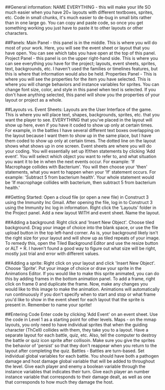 ##General information:
  NAME EVERYTHING - this will make your life SO much easier when you have 20+ layouts with different textboxes, sprites, etc.
  Code in small chunks, it's much easier to de-bug in small bits rather than in one large go.
  You can copy and paste code, so once you get something working you just have to paste it to other layouts or other characters.

##Panels:
   Main Panel - this panel is in the middle. This is where you will do most of your work. Here, you will see the event sheet or layout that you have open. You can see which tabs you have open at the top of this panel. 
   Project Panel - this panel is on the upper right-hand side. This is where you can see everything you have for the project; layouts, event sheets, sprites, text, backgrounds, etc. I haven't used the families or timelines features, but this is where that information would also be held. 
   Properties Panel - This is where you will see the properties for the item you have selected. This is where you will change behaviors and instance variables for sprites. You can change font size, color, and style in this panel when text is selected. If you don't have anything selected, this panel will show you the properties of your layout or project as a whole. 
   
##Layouts vs. Event Sheets:
  Layouts are the User Interface of the game. This is where you will place text, shapes, backgrounds, sprites, etc. that you want the player to see. EVERYTHING that you've placed in the layout will show up here, even if you have it coded to show up only at certain times. For example, in the battles I have several different text boxes overlapping on the layout because I want them to show up in the same place, but I have them coded to show up only at certain times. The dotted line on the layout shows what shows up in one screen. 
  Event sheets are where you will do your coding. You will essentially set up If/then statements by clicking 'Add event'. You will select which object you want to refer to, and what situation you want it to be in when the next events occur. For example: 'If Macrophage collides with Bacterium'. You will then choose your 'then' statements, what you want to happen when your 'If' statement occurs. For example: 'Subtract 5 from bacterium health'. Your whole statement would be 'If macrophage collides with bacterium, then subtract 5 from bacterium health.'
   

##Getting Started:
  Open a cloud file (or open a new file) in Construct 3 using the Immunity Inc Gmail.
  After opening the file, log in to Construct 3 using the Immunity Inc log in information.
  Right click the 'Layouts' folder in the Project panel. Add  a new layout WITH and event sheet. Name the layout.

##Adding a background:
  Right click and 'Insert New Object'. Choose tiled background. 
  Drag your image of choice into the blank space, or use the file upload button in the top left-hand corner. 
  As is, your background likely isn't the right size for your layout and will show up as tiled repeats of your image. To remedy this, open the Tiled Background Editor and use the resize button or ALT + R. I haven't found a good way to figure out what size will be right, mostly just trial and error with different values.
  
##Adding a sprite:
  Right click on your layout and click 'Insert New Object'. Choose 'Sprite'.
  Put your image of choice or draw your sprite in the Animations Editor.
  If you would like to make this sprite animated, you can do this by adding frames in the bottom animation panel. To add a frame, right click on frame 0 and duplicate the frame. Now, make any changes you would like to this image to make the animation. Animations will automatically run continuously if you don't specify when to start and stop or what frame you'd like to show in the event sheet for each layout that the sprite is present in.
  Remember to name your sprite!
  
##Entering Code
  Enter code by clicking 'Add Event' on an event sheet. Use the code in Level 1 as a starting point for other levels.
    Maps - on the mmap layouts, you only need to have individual sprites that when the guiding character (ThCell) collides with them, they take you to a layout. Have a separate layout for each battle, quiz, etc. Also, tell the computer to destroy the battle or quiz icon sprite after collisoin. Make sure you give the sprites the behavior of 'persist' so that they don't reappear when you return to the layout after completing the quiz.
    Battles - Battles are turn-based. Set individual global variables for each battle. You should have both a pathogen damage and host damage global variable that will be added to throughout the level. Give each player and enemy a boolean variable through the instance variables that indicates their turn. Give each player an number instance variable that corresponds to their damage dealt, as well as one that corresponds to how much they damage the host. 
  
